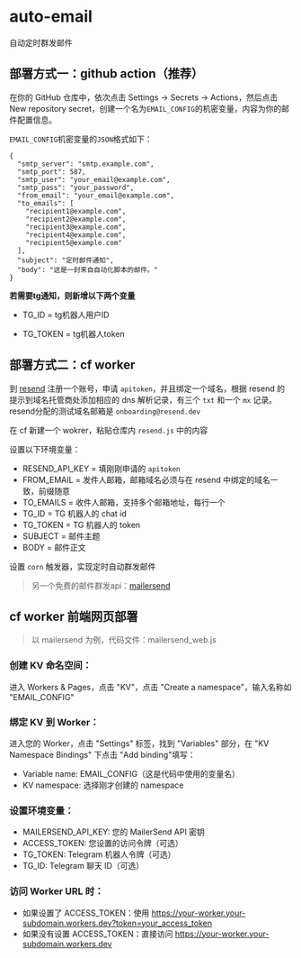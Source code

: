 # auto-email
自动定时群发邮件

## 部署方式一：github action（推荐）

在你的 GitHub 仓库中，依次点击 Settings -> Secrets -> Actions，然后点击 New repository secret，创建一个名为`EMAIL_CONFIG`的机密变量，内容为你的邮件配置信息。

`EMAIL_CONFIG`机密变量的`JSON`格式如下：
```
{
  "smtp_server": "smtp.example.com",
  "smtp_port": 587,
  "smtp_user": "your_email@example.com",
  "smtp_pass": "your_password",
  "from_email": "your_email@example.com",
  "to_emails": [
    "recipient1@example.com",
    "recipient2@example.com",
    "recipient3@example.com",
    "recipient4@example.com",
    "recipient5@example.com"
  ],
  "subject": "定时邮件通知",
  "body": "这是一封来自自动化脚本的邮件。"
}
```
**若需要tg通知，则新增以下两个变量**

- TG_ID = tg机器人用户ID

- TG_TOKEN = tg机器人token

## 部署方式二：cf worker

到 [resend](https://resend.com/) 注册一个账号，申请 `apitoken`，并且绑定一个域名，根据 resend 的提示到域名托管商处添加相应的 dns 解析记录，有三个 `txt` 和一个 `mx` 记录。resend分配的测试域名邮箱是 `onboarding@resend.dev`

在 cf 新建一个 wokrer，粘贴仓库内 `resend.js` 中的内容

设置以下环境变量：

- RESEND_API_KEY = 填刚刚申请的 `apitoken`
- FROM_EMAIL = 发件人邮箱，邮箱域名必须与在 resend 中绑定的域名一致，前缀随意
- TO_EMAILS = 收件人邮箱，支持多个邮箱地址，每行一个
- TG_ID = TG 机器人的 chat id
- TG_TOKEN = TG 机器人的 token
- SUBJECT = 邮件主题
- BODY = 邮件正文

设置 `corn` 触发器，实现定时自动群发邮件

> 另一个免费的邮件群发api：[mailersend](https://app.mailersend.com/domains)

## cf worker 前端网页部署
> 以 mailersend 为例，代码文件：mailersend_web.js

### 创建 KV 命名空间：
进入 Workers & Pages，点击 "KV"，点击 "Create a namespace"，输入名称如 "EMAIL_CONFIG"

### 绑定 KV 到 Worker：
进入您的 Worker，点击 "Settings" 标签，找到 "Variables" 部分，在 "KV Namespace Bindings" 下点击 "Add binding"填写：
- Variable name: EMAIL_CONFIG（这是代码中使用的变量名）
- KV namespace: 选择刚才创建的 namespace

### 设置环境变量：
- MAILERSEND_API_KEY: 您的 MailerSend API 密钥
- ACCESS_TOKEN: 您设置的访问令牌（可选）
- TG_TOKEN: Telegram 机器人令牌（可选）
- TG_ID: Telegram 聊天 ID（可选）

### 访问 Worker URL 时：
- 如果设置了 ACCESS_TOKEN：使用 https://your-worker.your-subdomain.workers.dev?token=your_access_token
- 如果没有设置 ACCESS_TOKEN：直接访问 https://your-worker.your-subdomain.workers.dev
